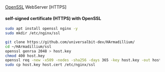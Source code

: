 [OpenSSL](https://github.com/openssl/openssl) WebServer [HTTPS]
#### self-signed certificate (HTTPS) with OpenSSL 
```bash
sudo apt install openssl nginx -y
sudo mkdir /etc/nginx/ssl
```

```bash
git clone https://github.com/universalbit-dev/HArmadillium/
cd ~/HArmadillium/ssl
openssl genrsa 2048 > host.key
chmod 400 host.key
openssl req -new -x509 -nodes -sha256 -days 365 -key host.key -out host.cert -config distinguished.cnf
sudo cp host.key host.cert /etc/nginx/ssl
```
